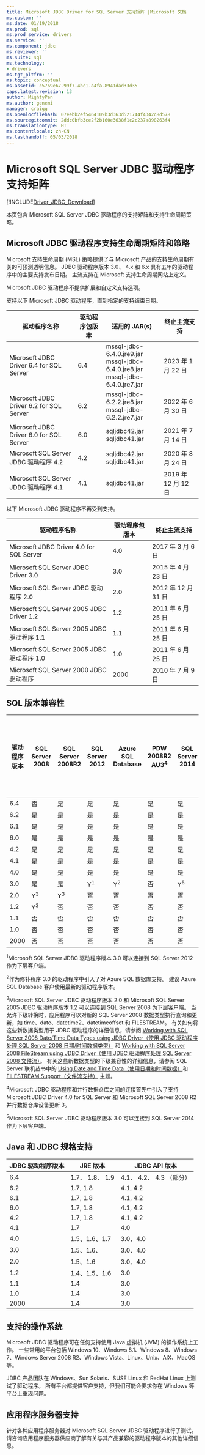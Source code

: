 ```yaml
---
title: Microsoft JDBC Driver for SQL Server 支持矩阵 |Microsoft 文档
ms.custom: ''
ms.date: 01/19/2018
ms.prod: sql
ms.prod_service: drivers
ms.service: ''
ms.component: jdbc
ms.reviewer: ''
ms.suite: sql
ms.technology:
- drivers
ms.tgt_pltfrm: ''
ms.topic: conceptual
ms.assetid: c5769e67-99f7-4bc1-a4fa-8941dad33d35
caps.latest.revision: 13
author: MightyPen
ms.author: genemi
manager: craigg
ms.openlocfilehash: 07eebb2ef5464109b3d363d521744f4342c8d578
ms.sourcegitcommit: 2ddc0bfb3ce2f2b160e3638f1c2c237a898263f4
ms.translationtype: HT
ms.contentlocale: zh-CN
ms.lasthandoff: 05/03/2018
---
```

# <a name="microsoft-jdbc-driver-for-sql-server-support-matrix"></a>Microsoft SQL Server JDBC 驱动程序支持矩阵
[!INCLUDE[Driver_JDBC_Download](../../includes/driver_jdbc_download.md)]

  本页包含 Microsoft SQL Server JDBC 驱动程序的支持矩阵和支持生命周期策略。  
  
## <a name="microsoft-jdbc-driver-support-lifecycle-matrix-and-policy"></a>Microsoft JDBC 驱动程序支持生命周期矩阵和策略  
 Microsoft 支持生命周期 (MSL) 策略提供了与 Microsoft 产品的支持生命周期有关的可预测透明信息。 JDBC 驱动程序版本 3.0、 4.x 和 6.x 具有五年的驱动程序中的主要支持发布日期。 主流支持在 Microsoft 支持生命周期网站上定义。  
  
 Microsoft JDBC 驱动程序不提供扩展和自定义支持选项。  
    
 支持以下 Microsoft JDBC 驱动程序，直到指定的支持结束日期。  
  
|驱动程序名称|驱动程序包版本|适用的 JAR(s)|终止主流支持|
|-|-|-|-|  
|Microsoft JDBC Driver 6.4 for SQL Server|6.4|mssql-jdbc-6.4.0.jre9.jar<br> mssql-jdbc-6.4.0.jre8.jar<br> mssql-jdbc-6.4.0.jre7.jar|2023 年 1 月 22 日|    
|Microsoft JDBC Driver 6.2 for SQL Server|6.2|mssql-jdbc-6.2.2.jre8.jar<br> mssql-jdbc-6.2.2.jre7.jar|2022 年 6 月 30 日|    
|Microsoft JDBC Driver 6.0 for SQL Server|6.0|sqljdbc42.jar<br>sqljdbc41.jar|2021 年 7 月 14 日|    
|Microsoft SQL Server JDBC 驱动程序 4.2|4.2|sqljdbc42.jar<br>sqljdbc41.jar|2020 年 8 月 24 日|  
|Microsoft SQL Server JDBC 驱动程序 4.1|4.1|sqljdbc41.jar|2019 年 12 月 12 日|  
  
 以下 Microsoft JDBC 驱动程序不再受到支持。  
 
|驱动程序名称|驱动程序包版本|终止主流支持|  
|-|-|-|
|Microsoft JDBC Driver 4.0 for SQL Server|4.0|2017 年 3 月 6 日|  
|Microsoft SQL Server JDBC Driver 3.0|3.0|2015 年 4 月 23 日|  
|Microsoft SQL Server JDBC 驱动程序 2.0|2.0|2012 年 12 月 31 日|  
|Microsoft SQL Server 2005 JDBC Driver 1.2|1.2|2011 年 6 月 25 日|  
|Microsoft SQL Server 2005 JDBC 驱动程序 1.1|1.1|2011 年 6 月 25 日|  
|Microsoft SQL Server 2005 JDBC 驱动程序 1.0|1.0|2011 年 6 月 25 日|  
|Microsoft SQL Server 2000 JDBC 驱动程序|2000|2010 年 7 月 9 日|  
  
## <a name="sql-version-compatibility"></a>SQL 版本兼容性  
  
|驱动程序版本|SQL Server 2008|SQL Server 2008R2|SQL Server 2012|Azure SQL Database|PDW 2008R2 AU3<sup>4</sup>|SQL Server 2014|SQL Server 2016|SQL Server 2017|Azure SQL 托管实例 （扩展特邀预览阶段）|  
|-|-|-|-|-|-|-|-|-|-|
|6.4|否|是|是|是|是|是|是|是|是|  
|6.2|是|是|是|是|是|是|是|是|否|
|6.1|是|是|是|是|是|是|是|否|否|
|6.0|是|是|是|是|是|是|是|否|否|
|4.2|是|是|是|是|是|是|是|否|否|
|4.1|是|是|是|是|是|是|是|否|否|
|4.0|是|是|是|是|是|是|是|否|否|
|3.0|是|是|Y<sup>1</sup>|Y<sup>2</sup>|否|Y<sup>5</sup>|否|否|否|
|2.0|Y<sup>3</sup>|Y<sup>3</sup>|否|否|否|否|否|否|否|
|1.2|Y<sup>3</sup>|否|否|否|否|否|否|否|否|
|1.1|否|否|否|否|否|否|否|否|否|  
|1.0|否|否|否|否|否|否|否|否|否|  
|2000|否|否|否|否|否|否|否|否|否|  
  
 <sup>1</sup>Microsoft SQL Server JDBC 驱动程序版本 3.0 可以连接到 SQL Server 2012 作为下层客户端。  
  
 <sup>2</sup>作为修补程序 3.0 的驱动程序中引入了对 Azure SQL 数据库支持。 建议 Azure SQL Database 客户使用最新的驱动程序版本。  
  
 <sup>3</sup>Microsoft SQL Server JDBC 驱动程序版本 2.0 和 Microsoft SQL Server 2005 JDBC 驱动程序版本 1.2 可以连接到 SQL Server 2008 为下层客户端。 当允许下级转换时，应用程序可以对新的 SQL Server 2008 数据类型执行查询和更新，如 time、date、datetime2、datetimeoffset 和 FILESTREAM。 有关如何将这些新数据类型用于 JDBC 驱动程序的详细信息，请参阅  [Working with SQL Server 2008 Date/Time Data Types using JDBC Driver（使用 JDBC 驱动程序处理 SQL Server 2008 日期/时间数据类型）](http://go.microsoft.com/fwlink/?LinkId=145198) 和  [Working with SQL Server 2008 FileStream using JDBC Driver（使用 JDBC 驱动程序处理 SQL Server 2008 文件流）](http://go.microsoft.com/fwlink/?LinkId=145199)。 有关这些新数据类型的下级兼容性的详细信息，请参阅 SQL Server 联机丛书中的  [Using Date and Time Data（使用日期和时间数据）](http://go.microsoft.com/fwlink/?LinkId=145211)和  [FILESTREAM Support（文件流支持）](http://go.microsoft.com/fwlink/?LinkId=145212) 主题。  
  
 <sup>4</sup>Microsoft JDBC 驱动程序和并行数据仓库之间的连接首先中引入了支持 Microsoft JDBC Driver 4.0 for SQL Server 和 Microsoft SQL Server 2008 R2 并行数据仓库设备更新 3。  
  
 <sup>5</sup>Microsoft SQL Server JDBC 驱动程序版本 3.0 可以连接到 SQL Server 2014 作为下层客户端。  
  
## <a name="java-and-jdbc-specification-support"></a>Java 和 JDBC 规格支持  
  
|JDBC 驱动程序版本|JRE 版本|JDBC API 版本| 
|-|-|-|  
|6.4|1.7、 1.8、 1.9|4.1、 4.2、 4.3 （部分）|  
|6.2|1.7, 1.8|4.1, 4.2|  
|6.1|1.7, 1.8|4.1, 4.2|  
|6.0|1.7, 1.8|4.1, 4.2|  
|4.2|1.7, 1.8|4.1, 4.2|  
|4.1|1.7|4.0|  
|4.0|1.5、1.6、1.7|3.0、4.0|  
|3.0|1.5、1.6、|3.0、4.0|  
|2.0|1.5、1.6|3.0、4.0|  
|1.2|1.4、1.5、1.6|3.0|  
|1.1|1.4|3.0|  
|1.0|1.4|3.0|  
|2000|1.4|3.0|  
  
## <a name="supported-operating-systems"></a>支持的操作系统  
 Microsoft JDBC 驱动程序可在任何支持使用 Java 虚拟机 (JVM) 的操作系统上工作。 一些常用的平台包括 Windows 10、Windows 8.1、Windows 8、Windows 7、Windows Server 2008 R2、Windows Vista、Linux、Unix、AIX、MacOS 等。  
  
 JDBC 产品团队在 Windows、Sun Solaris、SUSE Linux 和 RedHat Linux 上测试了驱动程序。  所有平台都提供客户支持，但我们可能会要求你在 Windows 等平台上重现问题。  
  
## <a name="application-server-support"></a>应用程序服务器支持  
 针对各种应用程序服务器对 Microsoft SQL Server JDBC 驱动程序进行了测试。  请咨询应用程序服务器供应商了解有关与其产品兼容的驱动程序版本的其他详细信息。  
  
  

